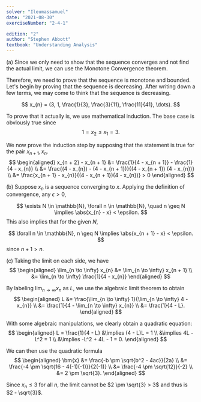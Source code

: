 ```yaml
---
solver: "Ileumassamuel"
date: "2021-08-30"
exerciseNumber: "2-4-1"

edition: "2"
author: "Stephen Abbott"
textbook: "Understanding Analysis"
---
```


(a) Since we only need to show that the sequence converges and not find
the actual limit, we can use the Monotone Convergence theorem.

Therefore, we need to prove that the sequence is monotone and
bounded. Let's begin by proving that the sequence is decreasing.
After writing down a few terms, we may come to think that the
sequence is decreasing.

$$
x_{n} = (3, 1, \frac{1}{3}, \frac{3}{11}, \frac{11}{41}, \dots).
$$

To prove that it actually is, we use mathematical induction. The
base case is obviously true since 
$$
1 = x_2 \leq x_1 = 3.
$$


We now prove the induction step by supposing that the statement is
true for the pair $x_{n + 1}, x_{n}$. 
$$
\begin{aligned}
x_{n + 2} - x_{n + 1}
&= \frac{1}{4 - x_{n + 1}} - \frac{1}{4 - x_{n}} \\
&= \frac{(4 - x_{n}) - (4 - x_{n + 1})}{(4 - x_{n + 1}) (4 -
x_{n})} \\
&= \frac{x_{n + 1} - x_{n}}{(4 - x_{n + 1})(4 - x_{n})} > 0
\end{aligned}
$$


(b) Suppose $x_{n}$ is a sequence converging to $x$. Applying the
definition of convergence, any $\epsilon > 0$,

$$
\exists N \in \mathbb{N}, \forall n \in \mathbb{N}, \quad n \geq N
\implies \abs{x_{n} - x} < \epsilon.
$$
This also
implies that for the given $N$,

$$
\forall n \in \mathbb{N}, n \geq N 
\implies \abs{x_{n + 1} - x} < \epsilon.
$$
since
$n + 1 > n$.

(c) Taking the limit on each side, we have 
$$
\begin{aligned}
\lim_{n \to \infty} x_{n} 
&= \lim_{n \to \infty} x_{n + 1} \\
&= \lim_{n \to \infty} \frac{1}{4 - x_{n}}
\end{aligned}
$$


By labeling $\lim_{n \to \infty} x_{n}$ as $L$, we use the algebraic
limit theorem to obtain 
$$
\begin{aligned}
L &= \frac{\lim_{n \to \infty} 1}{\lim_{n \to \infty} 4 -
x_{n}} \\
&= \frac{1}{4 - \lim_{n \to \infty} x_{n}} \\
&= \frac{1}{4 - L}.
\end{aligned}
$$


With some algebraic manipulations, we clearly obtain a quadratic
equation: 
$$
\begin{aligned}
L = \frac{1}{4 - L}
&\implies (4 - L)L = 1 \\
&\implies 4L - L^2 = 1 \\
&\implies -L^2 + 4L - 1 = 0.
\end{aligned}
$$


We can then use the quadratic formula 
$$
\begin{aligned}
\bm{x} &= \frac{-b \pm \sqrt{b^2 - 4ac}}{2a} \\
&= \frac{-4 \pm \sqrt{16 - 4(-1)(-1)}}{2(-1)} \\
&= \frac{-4 \pm \sqrt{12}}{-2} \\
&= 2 \pm \sqrt{3}.
\end{aligned}
$$


Since $x_{n} \leq 3$ for all $n$, the limit cannot be $2 \pm
\sqrt{3} > 3$ and thus is $2 - \sqrt{3}$.

